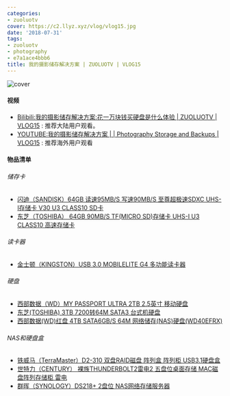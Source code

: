 ```yaml
---
categories:
- zuoluotv
cover: https://c2.llyz.xyz/vlog/vlog15.jpg
date: '2018-07-31'
tags:
- zuoluotv
- photography
- e7a1ace4bbb6
title: 我的摄影储存解决方案 | ZUOLUOTV | VLOG15
---
```


![cover](https://c2.llyz.xyz/vlog/vlog15.jpg)

#### 视频

- [Bilibili:我的摄影储存解决方案:花一万块钱买硬盘是什么体验 | ZUOLUOTV | VLOG15](https://www.bilibili.com/video/av28202170) : 推荐大陆用户观看。
- [YOUTUBE:我的摄影储存解决方案 | | Photography Storage and Backups | VLOG15](https://www.youtube.com/watch?v=4NvyrCb3UQs&t=43s) : 推荐海外用户观看

#### 物品清单

###### 储存卡

- [闪迪（SANDISK）64GB 读速95MB/S 写速90MB/S 至尊超极速SDXC UHS-I存储卡 V30 U3 CLASS10 SD卡](https://zuoluo.tv/sandisk-tf)
- [东芝（TOSHIBA） 64GB 90MB/S TF(MICRO SD)存储卡 UHS-I U3 CLASS10 高速存储卡](https://zuoluo.tv/toshiba-tf)

###### 读卡器

- [金士顿（KINGSTON）USB 3.0 MOBILELITE G4 多功能读卡器](https://zuoluo.tv/kingston-usb-reader)

###### 硬盘

- [西部数据（WD）MY PASSPORT ULTRA 2TB 2.5英寸 移动硬盘](https://zuoluo.tv/wd-passport-hard)
- [东芝(TOSHIBA) 3TB 7200转64M SATA3 台式机硬盘](https://zuoluo.tv/toshiba-hard)
- [西部数据(WD)红盘 4TB SATA6GB/S 64M 网络储存(NAS)硬盘(WD40EFRX)](https://zuoluo.tv/wd-nas-hard)

###### NAS和硬盘盒

- [铁威马（TerraMaster）D2-310 双盘RAID磁盘 阵列盒 阵列柜 USB3.1硬盘盒](https://zuoluo.tv/terramaster-usb)
- [世特力（CENTURY） 裸族THUNDERBOLT2雷电2 五盘位桌面存储 MAC磁盘阵列存储柜 雷电](https://zuoluo.tv/centruythunderbolt2raid)
- [群晖（SYNOLOGY）DS218+ 2盘位 NAS网络存储服务器](https://zuoluo.tv/synology-nas)
